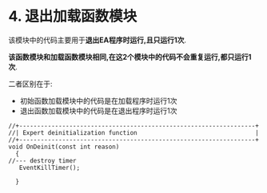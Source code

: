 # 4. 退出加载函数模块

该模块中的代码主要用于**退出EA程序时运行,且只运行1次**.

**该函数模块和加载函数模块相同,在这2个模块中的代码不会重复运行,都只运行1次**.

二者区别在于:

- 初始函数加载模块中的代码是在加载程序时运行1次
- 退出函数加载模块中的代码是在退出程序时运行1次

```mq4
//+------------------------------------------------------------------+
//| Expert deinitialization function                                 |
//+------------------------------------------------------------------+
void OnDeinit(const int reason)
  {
//--- destroy timer
   EventKillTimer();
   
  }
```
